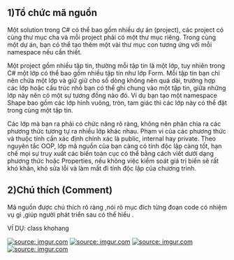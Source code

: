 <p><h2>1)Tổ chức mã nguồn</h2></p>
<p>Một solution trong C# có thể bao gồm nhiều dự án (project), các project có cùng thư mục cha và mỗi project phải có một thư mục riêng. Trong cùng một dự án, bạn có thể tạo thêm một vài thư mục con tương ứng với mỗi namespace nếu cần thiết.
<p>Một project gồm nhiều tập tin, thường mỗi tập tin là một lớp, tuy nhiên trong C# một lớp có thể bao gồm nhiều tập tin như lớp Form. Mỗi tập tin bạn chỉ nên chứa một lớp và giữ giữ cho số dòng không nên quá dài, trường hợp các lớp hoặc cấu trúc nhỏ bạn có thể ghi chung vào một tập tin, giữa những lớp này nên có một sự tương đồng nào đó. Ví dụ bạn tạo một namespace Shape bao gồm các lớp hình vuông, tròn, tam giác thì các lớp này có thể đặt trong cùng một tập tin.</p>
<p>Các lớp mà bạn ra phải có chức năng rõ ràng, không nên phân chia ra các phương thức tương tự ra nhiều lớp khác nhau. Phạm vi của các phương thức và thuộc tính cần xác định chính xác là public, internal hay private. Theo nguyên tắc OOP, lớp mã nguồn của bạn càng có tính độc lập càng tốt, hạn chế mọi sự truy xuất các biến toàn cục có thể bằng cách viết dưới dạng phương thức hoặc Properties, nếu không việc kiểm soát giá trị biến sẽ rất khó khăn, khó sửa lỗi và làm mất đi tính độc lập của chương trình.</p>
<p><h2>2)Chú thích (Comment)</h2></p>
<p>Mã nguồn được chú thích rõ ràng ,nói rõ mục đích từng đoạn code có nhiệm vụ gì ,giúp người phát triển sau có thể hiểu .</p>
<p> VÍ DỤ: class khohang</p>
<a href="http://imgur.com/eq2ZrNC"><img src="http://i.imgur.com/eq2ZrNC.png" title="source: imgur.com" /></a>
<a href="http://imgur.com/51u23Cn"><img src="http://i.imgur.com/51u23Cn.png" title="source: imgur.com" /></a>
<a href="http://imgur.com/jLd3YMw"><img src="http://i.imgur.com/jLd3YMw.png" title="source: imgur.com" /></a>
<a href="http://imgur.com/pBmHs2l"><img src="http://i.imgur.com/pBmHs2l.png" title="source: imgur.com" /></a>
